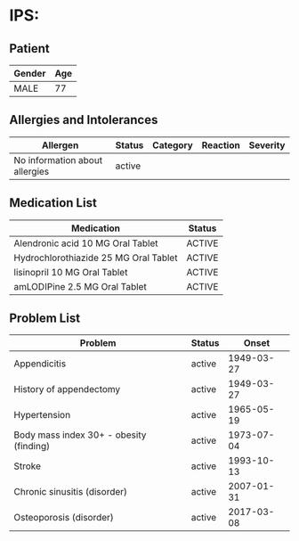 # IPS:

## Patient

|Gender|Age|
|---|---|
|MALE|77|

## Allergies and Intolerances

|Allergen|Status|Category|Reaction|Severity|
|---|---|---|---|---|
|No information about allergies|active||||

## Medication List

|Medication|Status|
|---|---|
|Alendronic acid 10 MG Oral Tablet|ACTIVE|
|Hydrochlorothiazide 25 MG Oral Tablet|ACTIVE|
|lisinopril 10 MG Oral Tablet|ACTIVE|
|amLODIPine 2.5 MG Oral Tablet|ACTIVE|

## Problem List

|Problem|Status|Onset|
|---|---|---|
|Appendicitis|active|1949-03-27|
|History of appendectomy|active|1949-03-27|
|Hypertension|active|1965-05-19|
|Body mass index 30+ - obesity (finding)|active|1973-07-04|
|Stroke|active|1993-10-13|
|Chronic sinusitis (disorder)|active|2007-01-31|
|Osteoporosis (disorder)|active|2017-03-08|
